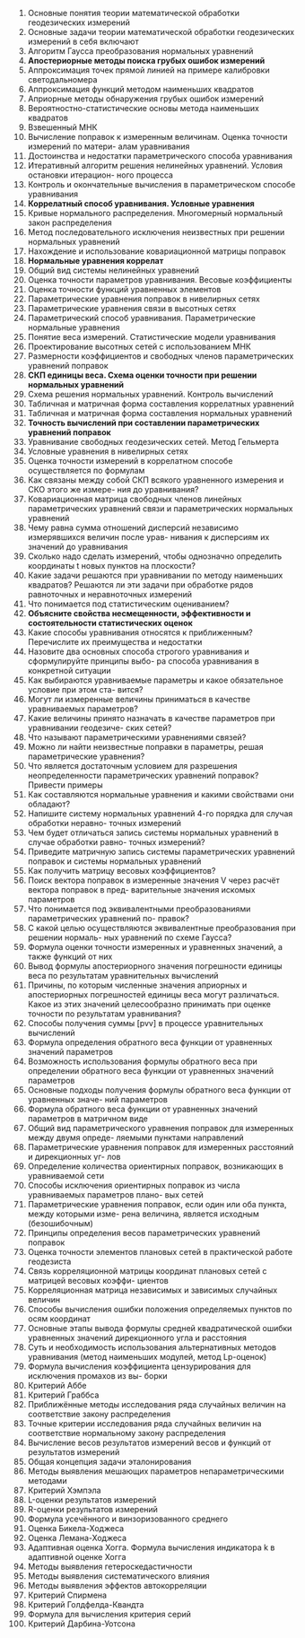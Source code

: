1. Основные понятия теории математической обработки геодезических измерений  
2. Основные задачи теории математической обработки геодезических измерений в себя
включают  
3. Алгоритм Гаусса преобразования нормальных уравнений  
4. **Апостериорные методы поиска грубых ошибок измерений**  
5. Аппроксимация точек прямой линией на примере калибровки светодальномера  
6. Аппроксимация функций методом наименьших квадратов  
7. Априорные методы обнаружения грубых ошибок измерений  
8. Вероятностно-статистические основы метода наименьших квадратов  
9. Взвешенный МНК  
10. Вычисление поправок к измеренным величинам. Оценка точности измерений по матери-
алам уравнивания  
11. Достоинства и недостатки параметрического способа уравнивания  
12. Итеративный алгоритм решения нелинейных уравнений. Условия остановки итерацион-
ного процесса  
13. Контроль и окончательные вычисления в параметрическом способе уравнивания  
14. **Коррелатный способ уравнивания. Условные уравнения**
15. Кривые нормального распределения. Многомерный нормальный закон распределения  
16. Метод последовательного исключения неизвестных при решении нормальных уравнений  
17. Нахождение и использование ковариационной матрицы поправок  
18. **Нормальные уравнения коррелат**  
19. Общий вид системы нелинейных уравнений  
20. Оценка точности параметров уравнивания. Весовые коэффициенты  
21. Оценка точности функций уравненных элементов  
22. Параметрические уравнения поправок в нивелирных сетях  
23. Параметрические уравнения связи в высотных сетях  
24. Параметрический способ уравнивания. Параметрические нормальные уравнения  
25. Понятие веса измерений. Статистические модели уравнивания  
26. Проектирование высотных сетей с использованием МНК  
27. Размерности коэффициентов и свободных членов параметрических уравнений поправок  
28. **СКП единицы веса. Схема оценки точности при решении нормальных уравнений**  
29. Схема решения нормальных уравнений. Контроль вычислений  
30. Табличная и матричная форма составления коррелатных уравнений  
31. Табличная и матричная форма составления нормальных уравнений  
32. **Точность вычислений при составлении параметрических уравнений поправок**  
33. Уравнивание свободных геодезических сетей. Метод Гельмерта  
34. Условные уравнения в нивелирных сетях  
35. Оценка точности измерений в коррелатном способе осуществляется по формулам  
36. Как связаны между собой СКП всякого уравненного измерения и СКО этого же измере-
ния до уравнивания?  
37. Ковариационная матрица свободных членов линейных параметрических уравнений связи
и параметрических нормальных уравнений  
38. Чему равна сумма отношений дисперсий независимо измерявшихся величин после урав-
нивания к дисперсиям их значений до уравнивания  
39. Сколько надо сделать измерений, чтобы однозначно определить координаты t новых
пунктов на плоскости?  
40. Какие задачи решаются при уравнивании по методу наименьших квадратов? Решаются
ли эти задачи при обработке рядов равноточных и неравноточных измерений  
41. Что понимается под статистическим оцениванием?  
42. **Объясните свойства несмещенности, эффективности и состоятельности статистических
оценок**
43. Какие способы уравнивания относятся к приближенным? Перечислите их преимущества
и недостатки  
44. Назовите два основных способа строгого уравнивания и сформулируйте принципы выбо-
ра способа уравнивания в конкретной ситуации  
45. Как выбираются уравниваемые параметры и какое обязательное условие при этом ста-
вится?  
46. Могут ли измеренные величины приниматься в качестве уравниваемых параметров?  
47. Какие величины принято назначать в качестве параметров при уравнивании геодезиче-
ских сетей?  
48. Что называют параметрическими уравнениями связей?  
49. Можно ли найти неизвестные поправки в параметры, решая параметрические уравнения?  
50. Что является достаточным условием для разрешения неопределенности параметрических
уравнений поправок? Привести примеры  
51. Как составляются нормальные уравнения и какими свойствами они обладают?  
52. Напишите систему нормальных уравнений 4-го порядка для случая обработки неравно-
точных измерений  
53. Чем будет отличаться запись системы нормальных уравнений в случае обработки равно-
точных измерений?  
54. Приведите матричную запись системы параметрических уравнений поправок и системы
нормальных уравнений  
55. Как получить матрицу весовых коэффициентов?  
56. Поиск вектора поправок в измеренные значения V через расчёт вектора поправок в пред-
варительные значения искомых параметров  
57. Что понимается под эквивалентными преобразованиями параметрических уравнений по-
правок?  
58. С какой целью осуществляются эквивалентные преобразования при решении нормаль-
ных уравнений по схеме Гаусса?  
59. Формула оценки точности измеренных и уравненных значений, а также функций от них  
60. Вывод формулы апостериорного значения погрешности единицы веса по результатам 
уравнительных вычислений  
61. Причины, по которым численные значения априорных и апостериорных погрешностей
единицы веса могут различаться. Какое из этих значений целесообразно принимать при
оценке точности по результатам уравнивания?  
62. Способы получения суммы [pvv] в процессе уравнительных вычислений  
63. Формула определения обратного веса функции от уравненных значений параметров  
64. Возможность использования формулы обратного веса при определении обратного веса
функции от уравненных значений параметров  
65. Основные подходы получения формулы обратного веса функции от уравненных значе-
ний параметров  
66. Формула обратного веса функции от уравненных значений параметров в матричном виде  
67. Общий вид параметрического уравнения поправок для измеренных между двумя опреде-
ляемыми пунктами направлений  
68. Параметрические уравнения поправок для измеренных расстояний и дирекционных уг-
лов  
69. Определение количества ориентирных поправок, возникающих в уравниваемой сети  
70. Способы исключения ориентирных поправок из числа уравниваемых параметров плано-
вых сетей  
71. Параметрические уравнения поправок, если один или оба пункта, между которыми изме-
рена величина, является исходным (безошибочным)  
72. Принципы определения весов параметрических уравнений поправок  
73. Оценка точности элементов плановых сетей в практической работе геодезиста  
74. Связь корреляционной матрицы координат плановых сетей с матрицей весовых коэффи-
циентов  
75. Корреляционная матрица независимых и зависимых случайных величин  
76. Способы вычисления ошибки положения определяемых пунктов по осям координат  
77. Основные этапы вывода формулы средней квадратической ошибки уравненных значений
дирекционного угла и расстояния  
78. Суть и необходимость использования альтернативных методов уравнивания (метод
наименьших модулей, метод Lp-оценок)  
79. Формула вычисления коэффициента цензурирования для исключения промахов из вы-
борки  
80. Критерий Аббе  
81. Критерий Граббса  
82. Приближённые методы исследования ряда случайных величин на соответствие закону
распределения  
83. Точные критерии исследования ряда случайных величин на соответствие нормальному
закону распределения  
84. Вычисление весов результатов измерений весов и функций от результатов измерений  
85. Общая концепция задачи эталонирования  
86. Методы выявления мешающих параметров непараметрическими методами  
87. Критерий Хэмпэла  
88. L-оценки результатов измерений  
89. R-оценки результатов измерений  
90. Формула усечённого и винзоризованного среднего  
91. Оценка Бикела-Ходжеса  
92. Оценка Лемана-Ходжеса  
93. Адаптивная оценка Хогга. Формула вычисления индикатора k в адаптивной оценке Хогга  
94. Методы выявления гетероскедастичности  
95. Методы выявления систематического влияния  
96. Методы выявления эффектов автокорреляции  
97. Критерий Спирмена  
98. Критерий Голдфелда-Квандта  
99. Формула для вычисления критерия серий  
100. Критерий Дарбина-Уотсона  
